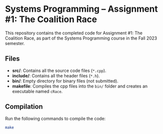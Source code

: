 # Systems Programming – Assignment #1: The Coalition Race

This repository contains the completed code for Assignment #1: The Coalition Race, as part of the Systems Programming course in the Fall 2023 semester.

## Files
- **src/**: Contains all the source code files (`*.cpp`).
- **include/**: Contains all the header files (`*.h`).
- **bin/**: Empty directory for binary files (not submitted).
- **makefile**: Compiles the cpp files into the `bin/` folder and creates an executable named `cRace`.

## Compilation
Run the following commands to compile the code:
```sh
make
